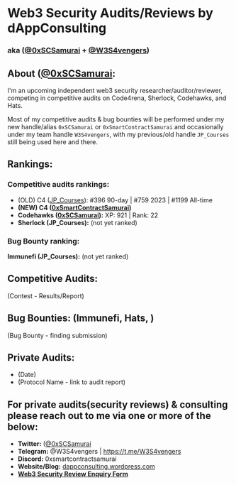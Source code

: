 # **Web3 Security Audits/Reviews by dAppConsulting**
### **aka ([@0xSCSamurai](https://twitter.com/0xSCSamurai) + [@W3S4vengers](https://twitter.com/W3S4vengers))**


## **About** ([@0xSCSamurai](https://twitter.com/0xSCSamurai):

I'm an upcoming independent web3 security researcher/auditor/reviewer, competing in competitive audits on Code4rena, Sherlock, Codehawks, and Hats.

Most of my competitive audits & bug bounties will be performed under my new handle/alias `0xSCSamurai` or `0xSmartContractSamurai` and occasionally under my team handle `W3S4vengers`, with my previous/old handle `JP_Courses` still being used here and there.


## **Rankings:**

### **Competitive audits rankings:**
- (OLD) C4 ([JP_Courses](https://code4rena.com/@JP_Courses)): #396 90-day | #759 2023 | #1199 All-time
- **(NEW) C4 ([0xSmartContractSamurai](https://code4rena.com/@0xSmartContractSamurai))**
- **Codehawks ([0xSCSamurai](https://www.codehawks.com/profile/clk41wibj006sla08llbkfxxu)):** XP: 921 | Rank: 22
- **Sherlock (JP_Courses):** (not yet ranked)

### **Bug Bounty ranking:**
**Immunefi (JP_Courses):** (not yet ranked)


## **Competitive Audits:**
(Contest - Results/Report)

## **Bug Bounties: (Immunefi, Hats, )**
(Bug Bounty - finding submission)

## **Private Audits:**
- (Date)
- (Protocol Name - link to audit report)


## **For private audits(security reviews) & consulting please reach out to me via one or more of the below:**
- **Twitter:** ([@0xSCSamurai](https://twitter.com/0xSCSamurai)
- **Telegram:** @W3S4vengers | https://t.me/W3S4vengers
- **Discord:** 0xsmartcontractsamurai
- **Website/Blog:** [dappconsulting.wordpress.com](https://dappconsulting.wordpress.com)
- **[Web3 Security Review Enquiry Form](https://app.deform.cc/form/cac0cfd4-e161-4048-b9fb-84819cc5e158)**
